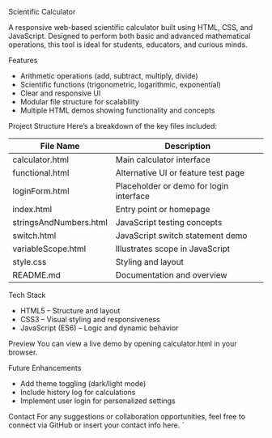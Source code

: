 

Scientific Calculator

A responsive web-based scientific calculator built using HTML, CSS, and JavaScript. Designed to perform both basic and advanced mathematical operations, this tool is ideal for students, educators, and curious minds.

Features
- Arithmetic operations (add, subtract, multiply, divide)
- Scientific functions (trigonometric, logarithmic, exponential)
- Clear and responsive UI
- Modular file structure for scalability
- Multiple HTML demos showing functionality and concepts

Project Structure
Here’s a breakdown of the key files included:

| File Name             | Description |
|-----------------------|-------------|
| calculator.html     | Main calculator interface |
| functional.html     | Alternative UI or feature test page |
| loginForm.html      | Placeholder or demo for login interface |
| index.html          | Entry point or homepage |
| stringsAndNumbers.html | JavaScript testing concepts |
| switch.html         | JavaScript switch statement demo |
| variableScope.html  | Illustrates scope in JavaScript |
| style.css           | Styling and layout |
| README.md           | Documentation and overview |

Tech Stack
- HTML5 – Structure and layout
- CSS3 – Visual styling and responsiveness
- JavaScript (ES6) – Logic and dynamic behavior

Preview
You can view a live demo by opening calculator.html in your browser.

Future Enhancements
- Add theme toggling (dark/light mode)
- Include history log for calculations
- Implement user login for personalized settings

Contact
For any suggestions or collaboration opportunities, feel free to connect via GitHub or insert your contact info here.
`

